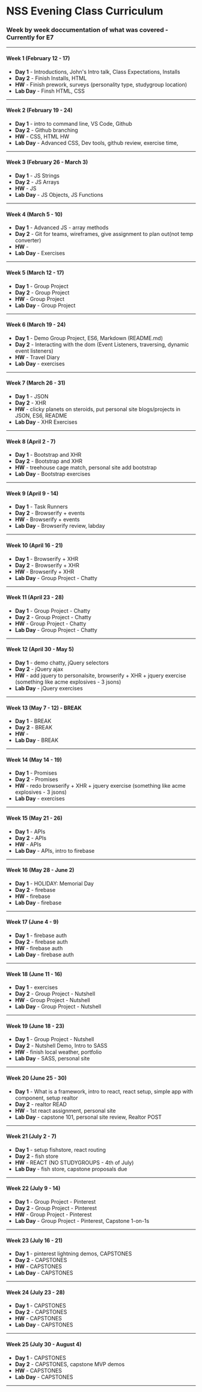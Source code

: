 # NSS Evening Class Curriculum

### Week by week doccumentation of what was covered - Currently for E7

***

#### Week 1 (February 12 - 17)
* **Day 1** - Introductions, John's Intro talk, Class Expectations, Installs
* **Day 2** - Finish Installs, HTML
* **HW** - Finish prework, surveys (personality type, studygroup location)
* **Lab Day** - Finsh HTML, CSS

***

#### Week 2 (February 19 - 24)
* **Day 1** - intro to command line, VS Code, Github
* **Day 2** - Github branching
* **HW** - CSS, HTML HW
* **Lab Day** - Advanced CSS, Dev tools,  github review, exercise time,

***

#### Week 3 (February 26 - March 3)
* **Day 1** - JS Strings
* **Day 2** - JS Arrays
* **HW** - JS
* **Lab Day** - JS Objects, JS Functions

***

#### Week 4 (March 5 - 10)
* **Day 1** - Advanced JS - array methods
* **Day 2** -  Git for teams, wireframes, give assignment to plan out(not temp converter)
* **HW** -
* **Lab Day** - Exercises

***

#### Week 5 (March 12 - 17)
* **Day 1** - Group Project
* **Day 2** - Group Project
* **HW** - Group Project
* **Lab Day** - Group Project

***

#### Week 6 (March 19 - 24)
* **Day 1** - Demo Group Project, ES6, Markdown (README.md)
* **Day 2** -  Interacting with the dom (Event Listeners, traversing, dynamic event listeners)
* **HW** - Travel Diary
* **Lab Day** - exercises

***

#### Week 7 (March 26 - 31)
* **Day 1** - JSON
* **Day 2** - XHR
* **HW** -  clicky planets on steroids, put personal site blogs/projects in JSON, ES6, README
* **Lab Day** - XHR Exercises

***

#### Week 8 (April 2 - 7)
* **Day 1** - Bootstrap and XHR
* **Day 2** - Bootstrap and XHR
* **HW** - treehouse cage match, personal site add bootstrap
* **Lab Day** - Bootstrap exercises

***

#### Week 9 (April 9 - 14)
* **Day 1** - Task Runners
* **Day 2** - Browserify + events
* **HW** - Browserify + events
* **Lab Day** - Browserify review, labday

***

#### Week 10 (April 16 - 21)
* **Day 1** - Browserify + XHR
* **Day 2** - Browserify + XHR
* **HW** - Browserify + XHR
* **Lab Day** -  Group Project - Chatty

***
#### Week 11 (April 23 - 28)
* **Day 1** - Group Project - Chatty
* **Day 2** - Group Project - Chatty
* **HW** - Group Project - Chatty
* **Lab Day** - Group Project - Chatty

***

#### Week 12 (April 30 - May 5)
* **Day 1** - demo chatty, jQuery selectors
* **Day 2** - jQuery ajax
* **HW** - add jquery to personalsite, browserify + XHR + jquery exercise (something like acme explosives - 3 jsons)
* **Lab Day** - jQuery exercises

***

#### Week 13 (May 7 - 12) - BREAK
* **Day 1** - BREAK
* **Day 2** - BREAK
* **HW** -
* **Lab Day** - BREAK

***

#### Week 14 (May 14 - 19)
* **Day 1** - Promises
* **Day 2** - Promises
* **HW** - redo browserify + XHR + jquery exercise (something like acme explosives - 3 jsons)
* **Lab Day** - exercises

***

#### Week 15 (May 21 - 26)
* **Day 1** - APIs
* **Day 2** - APIs
* **HW** - APIs
* **Lab Day** - APIs, intro to firebase

***

#### Week 16 (May 28 - June 2)
* **Day 1** - HOLIDAY: Memorial Day
* **Day 2** - firebase
* **HW** - firebase
* **Lab Day** - firebase

***

#### Week 17 (June 4 - 9)
* **Day 1** - firebase auth
* **Day 2** - firebase auth
* **HW** - firebase auth
* **Lab Day** - firebase auth

***

#### Week 18 (June 11 - 16)
* **Day 1** - exercises
* **Day 2** - Group Project - Nutshell
* **HW** - Group Project - Nutshell
* **Lab Day** - Group Project - Nutshell

***

#### Week 19 (June 18 - 23)
* **Day 1** - Group Project - Nutshell
* **Day 2** - Nutshell Demo, Intro to SASS
* **HW** - finish local weather, portfolio
* **Lab Day** - SASS, personal site


***

#### Week 20 (June 25 - 30)
* **Day 1** - What is a framework, intro to react, react setup, simple app with component, setup realtor
* **Day 2** - realtor READ
* **HW** - 1st react assignment, personal site
* **Lab Day** - capstone 101, personal site review, Realtor POST

***

#### Week 21 (July 2 - 7)
* **Day 1** - setup fishstore, react routing
* **Day 2** - fish store
* **HW** - REACT (NO STUDYGROUPS - 4th of July)
* **Lab Day** - fish store, capstone proposals due

***

#### Week 22 (July 9 - 14)
* **Day 1** - Group Project - Pinterest
* **Day 2** - Group Project - Pinterest
* **HW** - Group Project - Pinterest
* **Lab Day** - Group Project - Pinterest, Capstone 1-on-1s

***

#### Week 23 (July 16 - 21)
* **Day 1** - pinterest lightning demos, CAPSTONES
* **Day 2** - CAPSTONES
* **HW** - CAPSTONES
* **Lab Day** - CAPSTONES

***

#### Week 24 (July 23 - 28)
* **Day 1** - CAPSTONES
* **Day 2** - CAPSTONES
* **HW** - CAPSTONES
* **Lab Day** - CAPSTONES

***

#### Week 25 (July 30 - August 4)
* **Day 1** - CAPSTONES
* **Day 2** - CAPSTONES, capstone MVP demos
* **HW** - CAPSTONES
* **Lab Day** - CAPSTONES

***
